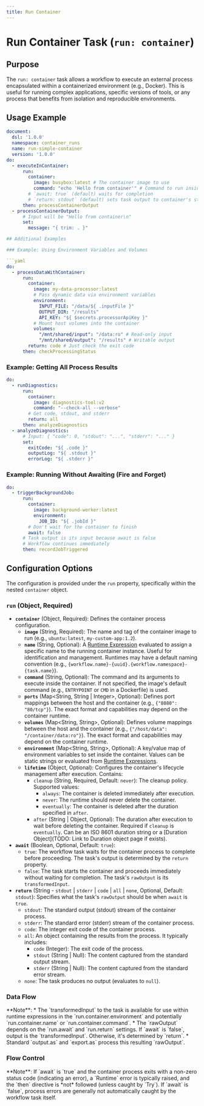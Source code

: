```yaml
---
title: Run Container
---
```


# Run Container Task (`run: container`)

## Purpose

The `run: container` task allows a workflow to execute an external process encapsulated within a containerized environment (e.g., Docker). This is useful for running complex applications, specific versions of tools, or any process that benefits from isolation and reproducible environments.

## Usage Example

```yaml
document:
  dsl: '1.0.0'
  namespace: container_runs
  name: run-simple-container
  version: '1.0.0'
do:
  - executeInContainer:
      run:
        container:
          image: busybox:latest # The container image to use
          command: "echo 'Hello from container'" # Command to run inside
        # `await: true` (default) waits for completion
        # `return: stdout` (default) sets task output to container's stdout
      then: processContainerOutput
  - processContainerOutput:
      # Input will be "Hello from container\n"
      set:
        message: "{ trim: . }"

## Additional Examples

### Example: Using Environment Variables and Volumes

```yaml
do:
  - processDataWithContainer:
      run:
        container:
          image: my-data-processor:latest
          # Pass dynamic data via environment variables
          environment:
            INPUT_FILE: "/data/${ .inputFile }"
            OUTPUT_DIR: "/results"
            API_KEY: "${ $secrets.processorApiKey }"
          # Mount host volumes into the container
          volumes:
            "/mnt/shared/input": "/data:ro" # Read-only input
            "/mnt/shared/output": "/results" # Writable output
        return: code # Just check the exit code
      then: checkProcessingStatus
```

### Example: Getting All Process Results

```yaml
do:
  - runDiagnostics:
      run:
        container:
          image: diagnostics-tool:v2
          command: "--check-all --verbose"
        # Get code, stdout, and stderr
        return: all 
      then: analyzeDiagnostics
  - analyzeDiagnostics:
      # Input: { "code": 0, "stdout": "...", "stderr": "..." }
      set:
        exitCode: "${ .code }"
        outputLog: "${ .stdout }"
        errorLog: "${ .stderr }"
```

### Example: Running Without Awaiting (Fire and Forget)

```yaml
do:
  - triggerBackgroundJob:
      run:
        container:
          image: background-worker:latest
          environment:
            JOB_ID: "${ .jobId }"
        # Don't wait for the container to finish
        await: false 
      # Task output is its input because await is false
      # Workflow continues immediately
      then: recordJobTriggered
```

## Configuration Options

The configuration is provided under the `run` property, specifically within the nested `container` object.

### `run` (Object, Required)

*   **`container`** (Object, Required): Defines the container process configuration.
    *   **`image`** (String, Required): The name and tag of the container image to run (e.g., `ubuntu:latest`, `my-custom-app:1.2`).
    *   **`name`** (String, Optional): A [Runtime Expression](dsl-runtime-expressions.md) evaluated to assign a specific name to the running container instance. Useful for identification and management. Runtimes may have a default naming convention (e.g., `{workflow.name}-{uuid}.{workflow.namespace}-{task.name}`).
    *   **`command`** (String, Optional): The command and its arguments to execute inside the container. If not specified, the image's default command (e.g., `ENTRYPOINT` or `CMD` in a Dockerfile) is used.
    *   **`ports`** (Map<String, String | Integer>, Optional): Defines port mappings between the host and the container (e.g., `{"8080": "80/tcp"}`). The exact format and capabilities may depend on the container runtime.
    *   **`volumes`** (Map<String, String>, Optional): Defines volume mappings between the host and the container (e.g., `{"/host/data": "/container/data:ro"}`). The exact format and capabilities may depend on the container runtime.
    *   **`environment`** (Map<String, String>, Optional): A key/value map of environment variables to set inside the container. Values can be static strings or evaluated from [Runtime Expressions](dsl-runtime-expressions.md).
    *   **`lifetime`** (Object, Optional): Configures the container's lifecycle management after execution. Contains:
        *   `cleanup` (String, Required, Default: `never`): The cleanup policy. Supported values:
            *   `always`: The container is deleted immediately after execution.
            *   `never`: The runtime should never delete the container.
            *   `eventually`: The container is deleted after the duration specified in `after`.
        *   `after` (String | Object, Optional): The duration after execution to wait before deleting the container. Required if `cleanup` is `eventually`. Can be an ISO 8601 duration string or a [Duration Object](TODO: Link to Duration object page if exists).
*   **`await`** (Boolean, Optional, Default: `true`):
    *   `true`: The workflow task waits for the container process to complete before proceeding. The task's output is determined by the `return` property.
    *   `false`: The task starts the container and proceeds immediately without waiting for completion. The task's `rawOutput` is its `transformedInput`.
*   **`return`** (String - `stdout` | `stderr` | `code` | `all` | `none`, Optional, Default: `stdout`): Specifies what the task's `rawOutput` should be when `await` is `true`.
    *   `stdout`: The standard output (stdout) stream of the container process.
    *   `stderr`: The standard error (stderr) stream of the container process.
    *   `code`: The integer exit code of the container process.
    *   `all`: An object containing the results from the process. It typically includes:
        *   `code` (Integer): The exit code of the process.
        *   `stdout` (String | Null): The content captured from the standard output stream.
        *   `stderr` (String | Null): The content captured from the standard error stream.
    *   `none`: The task produces no output (evaluates to `null`).

### Data Flow
<include from="_common-task-data-flow.md" element-id="common-data-flow"/>
**Note**:
*   The `transformedInput` to the task is available for use within runtime expressions in the `run.container.environment` and potentially `run.container.name` or `run.container.command`.
*   The `rawOutput` depends on the `run.await` and `run.return` settings. If `await` is `false`, output is the `transformedInput`. Otherwise, it's determined by `return`.
*   Standard `output.as` and `export.as` process this resulting `rawOutput`.

### Flow Control
<include from="_common-task-flow_control.md" element-id="common-flow-control"/>
**Note**: If `await` is `true` and the container process exits with a non-zero status code (indicating an error), a `Runtime` error is typically raised, and the `then` directive is *not* followed (unless caught by `Try`). If `await` is `false`, process errors are generally not automatically caught by the workflow task itself. 